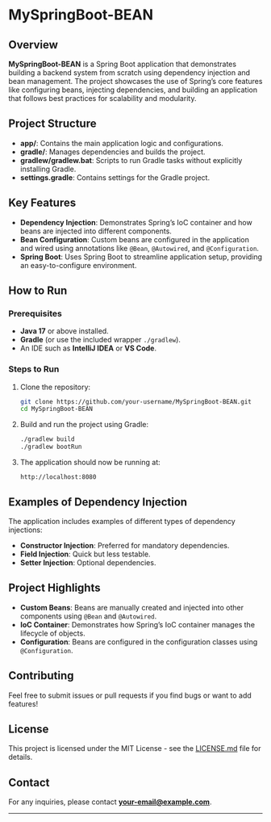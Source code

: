 # MySpringBoot-BEAN

## Overview

**MySpringBoot-BEAN** is a Spring Boot application that demonstrates building a backend system from scratch using dependency injection and bean management. The project showcases the use of Spring’s core features like configuring beans, injecting dependencies, and building an application that follows best practices for scalability and modularity.

## Project Structure

- **app/**: Contains the main application logic and configurations.
- **gradle/**: Manages dependencies and builds the project.
- **gradlew/gradlew.bat**: Scripts to run Gradle tasks without explicitly installing Gradle.
- **settings.gradle**: Contains settings for the Gradle project.

## Key Features

- **Dependency Injection**: Demonstrates Spring’s IoC container and how beans are injected into different components.
- **Bean Configuration**: Custom beans are configured in the application and wired using annotations like `@Bean`, `@Autowired`, and `@Configuration`.
- **Spring Boot**: Uses Spring Boot to streamline application setup, providing an easy-to-configure environment.

## How to Run

### Prerequisites

- **Java 17** or above installed.
- **Gradle** (or use the included wrapper `./gradlew`).
- An IDE such as **IntelliJ IDEA** or **VS Code**.

### Steps to Run

1. Clone the repository:
   ```bash
   git clone https://github.com/your-username/MySpringBoot-BEAN.git
   cd MySpringBoot-BEAN
   ```

2. Build and run the project using Gradle:
   ```bash
   ./gradlew build
   ./gradlew bootRun
   ```

3. The application should now be running at:
   ```
   http://localhost:8080
   ```

## Examples of Dependency Injection

The application includes examples of different types of dependency injections:

- **Constructor Injection**: Preferred for mandatory dependencies.
- **Field Injection**: Quick but less testable.
- **Setter Injection**: Optional dependencies.

## Project Highlights

- **Custom Beans**: Beans are manually created and injected into other components using `@Bean` and `@Autowired`.
- **IoC Container**: Demonstrates how Spring’s IoC container manages the lifecycle of objects.
- **Configuration**: Beans are configured in the configuration classes using `@Configuration`.

## Contributing

Feel free to submit issues or pull requests if you find bugs or want to add features!

## License

This project is licensed under the MIT License - see the [LICENSE.md](LICENSE.md) file for details.

## Contact

For any inquiries, please contact **your-email@example.com**.

---
